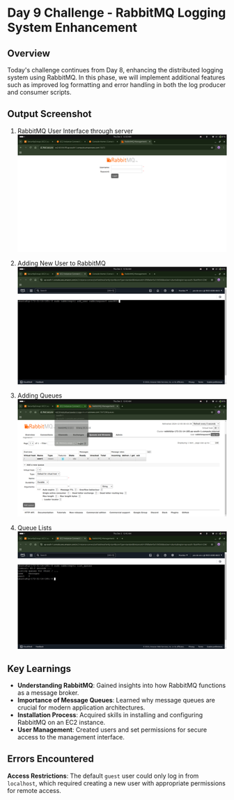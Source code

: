 # Day 9 Challenge - RabbitMQ Logging System Enhancement

## Overview
Today's challenge continues from Day 8, enhancing the distributed logging system using RabbitMQ. In this phase, we will implement additional features such as improved log formatting and error handling in both the log producer and consumer scripts.

 
## Output Screenshot 

1. RabbitMQ User Interface through server
![RabbitMQ-UI Output](https://github.com/prath-void/devops-sre-challenge/blob/master/8-RabbitMQ/Screenshot%20from%202024-12-05%2000-33-14.png?raw=true)

2. Adding New User to RabbitMQ
![RabbitMQ-user Output](https://github.com/prath-void/devops-sre-challenge/blob/master/8-RabbitMQ/Screenshot%20from%202024-12-05%2000-36-11.png?raw=true)

3. Adding Queues
![RabbitMQ-queue Output](https://github.com/prath-void/devops-sre-challenge/blob/master/8-RabbitMQ/Screenshot%20from%202024-12-05%2000-43-40.png?raw=true)

4. Queue Lists
![RabbitMQ-queue Output](https://github.com/prath-void/devops-sre-challenge/blob/master/8-RabbitMQ/Screenshot%20from%202024-12-05%2000-45-55.png?raw=true)

## Key Learnings
- **Understanding RabbitMQ**: Gained insights into how RabbitMQ functions as a message broker.
- **Importance of Message Queues**: Learned why message queues are crucial for modern application architectures.
- **Installation Process**: Acquired skills in installing and configuring RabbitMQ on an EC2 instance.
- **User Management**: Created users and set permissions for secure access to the management interface.

## Errors Encountered
**Access Restrictions**: The default `guest` user could only log in from `localhost`, which required creating a new user with appropriate permissions for remote access.

